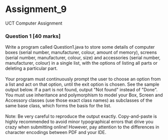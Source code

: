 # Assignment_9
 UCT Computer Assignment
### Question 1 [40 marks]
Write a program called Question1.java to store some details of computer boxes (serial
number, manufacturer, colour, amount of memory), screens (serial number, manufacturer,
colour, size) and accessories (serial number, manufacturer, colour) in a single list, with the
options of listing all parts or deleting a particular part.
<br/><br />
Your program must continuously prompt the user to choose an option from a list and act on
that option, until the exit option is chosen. See the sample output below. If a part is not
found, output "Not found" instead of "Done".
You must use inheritance and polymorphism to model your Box, Screen and Accessory classes
(use those exact class names) as subclasses of the same base class, which forms the basis for
the list.
<br/><br />
Note: Be very careful to reproduce the output exactly. Copy-and-paste is highly
recommended to avoid minor typographical errors that drive you crazy when submitting
online! However, pay attention to the differences in character encodings between PDF and
your IDE.
